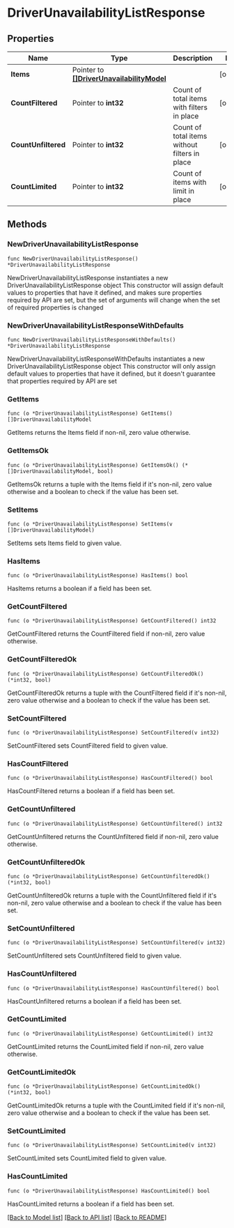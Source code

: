 # DriverUnavailabilityListResponse

## Properties

Name | Type | Description | Notes
------------ | ------------- | ------------- | -------------
**Items** | Pointer to [**[]DriverUnavailabilityModel**](DriverUnavailabilityModel.md) |  | [optional] 
**CountFiltered** | Pointer to **int32** | Count of total items with filters in place | [optional] 
**CountUnfiltered** | Pointer to **int32** | Count of total items without filters in place | [optional] 
**CountLimited** | Pointer to **int32** | Count of items with limit in place | [optional] 

## Methods

### NewDriverUnavailabilityListResponse

`func NewDriverUnavailabilityListResponse() *DriverUnavailabilityListResponse`

NewDriverUnavailabilityListResponse instantiates a new DriverUnavailabilityListResponse object
This constructor will assign default values to properties that have it defined,
and makes sure properties required by API are set, but the set of arguments
will change when the set of required properties is changed

### NewDriverUnavailabilityListResponseWithDefaults

`func NewDriverUnavailabilityListResponseWithDefaults() *DriverUnavailabilityListResponse`

NewDriverUnavailabilityListResponseWithDefaults instantiates a new DriverUnavailabilityListResponse object
This constructor will only assign default values to properties that have it defined,
but it doesn't guarantee that properties required by API are set

### GetItems

`func (o *DriverUnavailabilityListResponse) GetItems() []DriverUnavailabilityModel`

GetItems returns the Items field if non-nil, zero value otherwise.

### GetItemsOk

`func (o *DriverUnavailabilityListResponse) GetItemsOk() (*[]DriverUnavailabilityModel, bool)`

GetItemsOk returns a tuple with the Items field if it's non-nil, zero value otherwise
and a boolean to check if the value has been set.

### SetItems

`func (o *DriverUnavailabilityListResponse) SetItems(v []DriverUnavailabilityModel)`

SetItems sets Items field to given value.

### HasItems

`func (o *DriverUnavailabilityListResponse) HasItems() bool`

HasItems returns a boolean if a field has been set.

### GetCountFiltered

`func (o *DriverUnavailabilityListResponse) GetCountFiltered() int32`

GetCountFiltered returns the CountFiltered field if non-nil, zero value otherwise.

### GetCountFilteredOk

`func (o *DriverUnavailabilityListResponse) GetCountFilteredOk() (*int32, bool)`

GetCountFilteredOk returns a tuple with the CountFiltered field if it's non-nil, zero value otherwise
and a boolean to check if the value has been set.

### SetCountFiltered

`func (o *DriverUnavailabilityListResponse) SetCountFiltered(v int32)`

SetCountFiltered sets CountFiltered field to given value.

### HasCountFiltered

`func (o *DriverUnavailabilityListResponse) HasCountFiltered() bool`

HasCountFiltered returns a boolean if a field has been set.

### GetCountUnfiltered

`func (o *DriverUnavailabilityListResponse) GetCountUnfiltered() int32`

GetCountUnfiltered returns the CountUnfiltered field if non-nil, zero value otherwise.

### GetCountUnfilteredOk

`func (o *DriverUnavailabilityListResponse) GetCountUnfilteredOk() (*int32, bool)`

GetCountUnfilteredOk returns a tuple with the CountUnfiltered field if it's non-nil, zero value otherwise
and a boolean to check if the value has been set.

### SetCountUnfiltered

`func (o *DriverUnavailabilityListResponse) SetCountUnfiltered(v int32)`

SetCountUnfiltered sets CountUnfiltered field to given value.

### HasCountUnfiltered

`func (o *DriverUnavailabilityListResponse) HasCountUnfiltered() bool`

HasCountUnfiltered returns a boolean if a field has been set.

### GetCountLimited

`func (o *DriverUnavailabilityListResponse) GetCountLimited() int32`

GetCountLimited returns the CountLimited field if non-nil, zero value otherwise.

### GetCountLimitedOk

`func (o *DriverUnavailabilityListResponse) GetCountLimitedOk() (*int32, bool)`

GetCountLimitedOk returns a tuple with the CountLimited field if it's non-nil, zero value otherwise
and a boolean to check if the value has been set.

### SetCountLimited

`func (o *DriverUnavailabilityListResponse) SetCountLimited(v int32)`

SetCountLimited sets CountLimited field to given value.

### HasCountLimited

`func (o *DriverUnavailabilityListResponse) HasCountLimited() bool`

HasCountLimited returns a boolean if a field has been set.


[[Back to Model list]](../README.md#documentation-for-models) [[Back to API list]](../README.md#documentation-for-api-endpoints) [[Back to README]](../README.md)



